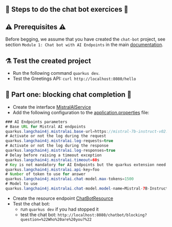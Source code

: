 ## 🤖 Steps to do the chat bot exercices 💬

## ⚠️ Prerequisites ⚠️

Before begging, we assume that you have created the `chat-bot` project, see section `Module 1: Chat bot with AI Endpoints` in the main [documentation](README.md).

## ⚗️ Test the created project

  - Run the following command `quarkus dev`.
  - Test the Greetings API: `curl http://localhost:8080/hello`

## 💬 Part one: blocking chat completion 🛑

  - Create the interface [MistralAIService](../../java/chat-bot/src/main/java/com/ovhcloud/workshop/aiendpoints/services/MistralAIService.java)
  - Add the following configuration to the [application.properties](../../java/chat-bot/src/main/resources/application.properties) file:
```java
### AI Endpoints parameters
# Base URL for Mistral AI endpoints
quarkus.langchain4j.mistralai.base-url=https://mistral-7b-instruct-v02.endpoints.kepler.ai.cloud.ovh.net/api/openai_compat/v1
# Activate or not the log during the request
quarkus.langchain4j.mistralai.log-requests=true
# Activate or not the log during the response
quarkus.langchain4j.mistralai.log-responses=true
# Delay before raising a timeout exception                   
quarkus.langchain4j.mistralai.timeout=60s   
# Key is not mandatory for AI Endpoints but the quarkus extension need it
quarkus.langchain4j.mistralai.api-key=foo
# Number of token to use for answer
quarkus.langchain4j.mistralai.chat-model.max-tokens=1500
# Model to use
quarkus.langchain4j.mistralai.chat-model.model-name=Mistral-7B-Instruct-v0.2
```
  - Create the resource endpoint [ChatBotResource](../../java/chat-bot/src/main/java/com/ovhcloud/workshop/aiendpoints/resources/ChatBotResource.java)
  - Test the chat bot:
    - run `quarkus dev` if you had stopped it
    - test the chat bot: `http://localhost:8080/chatbot/blocking?question=%22Who%20are%20you?%22`
